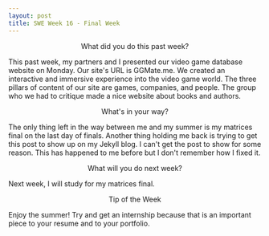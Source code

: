 ```yaml
---
layout: post
title: SWE Week 16 - Final Week
---
```

<p align="center"> What did you do this past week? </p>
This past week, my partners and I presented our video game database website on Monday. Our site's URL is GGMate.me. We created an interactive and immersive experience into the video game world. The three pillars of content of our site are games, companies, and people. The group who we had to critique made a nice website about books and authors.
<p align="center"> What's in your way? </p>
The only thing left in the way between me and my summer is my matrices final on the last day of finals. Another thing holding me back is trying to get this post to show up on my Jekyll blog. I can't get the post to show for some reason. This has happened to me before but I don't remember how I fixed it.
<p align="center"> What will you do next week? </p>
Next week, I will study for my matrices final.
<p align="center"> Tip of the Week </p>
Enjoy the summer! Try and get an internship because that is an important piece to your resume and to your portfolio.
